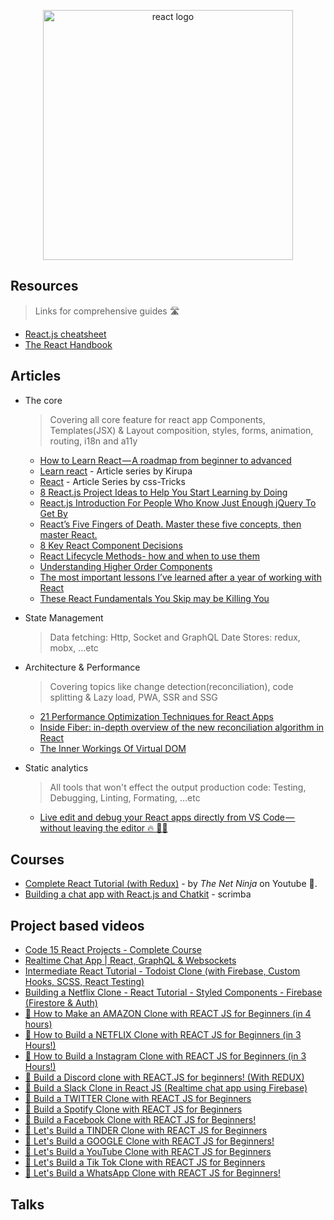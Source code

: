 <p align="center">
  <img width="400" src="https://cdn.worldvectorlogo.com/logos/react.svg"  alt="react logo">
</p>

## Resources
> Links for comprehensive guides 🛣

- [React.js cheatsheet](https://devhints.io/react)
- [The React Handbook](https://www.freecodecamp.org/news/the-react-handbook-b71c27b0a795/)

## Articles

  - The core
    > Covering all core feature for react app
    > Components, Templates(JSX) & Layout composition, styles, forms, animation, routing, i18n and a11y

    - [How to Learn React — A roadmap from beginner to advanced](https://www.freecodecamp.org/news/learning-react-roadmap-from-scratch-to-advanced-bff7735531b6/)
    - [Learn react](https://www.kirupa.com/react/index.htm) - Article series by Kirupa
    - [React](https://css-tricks.com/guides/react/) - Article Series by css-Tricks
    - [8 React.js Project Ideas to Help You Start Learning by Doing](https://www.freecodecamp.org/news/8-reactjs-project-ideas-to-start-learning-by-doing/)
    - [React.js Introduction For People Who Know Just Enough jQuery To Get By](http://chibicode.com/react-js-introduction-for-people-who-know-just-enough-jquery-to-get-by/)
    - [React’s Five Fingers of Death. Master these five concepts, then master React.](https://medium.freecodecamp.com/the-5-things-you-need-to-know-to-understand-react-a1dbd5d114a3)
    - [8 Key React Component Decisions](https://medium.freecodecamp.org/8-key-react-component-decisions-cc965db11594)
    - [React Lifecycle Methods- how and when to use them](https://engineering.musefind.com/react-lifecycle-methods-how-and-when-to-use-them-2111a1b692b1)
    - [Understanding Higher Order Components](https://medium.freecodecamp.org/understanding-higher-order-components-6ce359d761b)
    - [The most important lessons I’ve learned after a year of working with React](https://medium.freecodecamp.org/mindset-lessons-from-a-year-with-react-1de862421981)
    - [These React Fundamentals You Skip may be Killing You](https://medium.freecodecamp.org/these-react-fundamentals-you-skip-may-be-killing-you-7629fb87dd4a)

  - State Management
    > Data fetching: Http, Socket and GraphQL
    > Date Stores: redux, mobx, ...etc

  - Architecture & Performance
    > Covering topics like change detection(reconciliation), code splitting & Lazy load, PWA, SSR and SSG

    - [21 Performance Optimization Techniques for React Apps](https://www.codementor.io/blog/react-optimization-5wiwjnf9hj)
    - [Inside Fiber: in-depth overview of the new reconciliation algorithm in React](https://indepth.dev/inside-fiber-in-depth-overview-of-the-new-reconciliation-algorithm-in-react/)
    - [The Inner Workings Of Virtual DOM](https://medium.com/@rajaraodv/the-inner-workings-of-virtual-dom-666ee7ad47cf)

  - Static analytics
    > All tools that won't effect the output production code: Testing, Debugging, Linting, Formating, ...etc

    - [Live edit and debug your React apps directly from VS Code — without leaving the editor 🔥 🎉🎈](https://medium.com/@auchenberg/live-edit-and-debug-your-react-apps-directly-from-vs-code-without-leaving-the-editor-3da489ed905f)


## Courses

- [Complete React Tutorial (with Redux)](https://www.youtube.com/playlist?list=PL4cUxeGkcC9ij8CfkAY2RAGb-tmkNwQHG) - by _The Net Ninja_ on Youtube 📃.
- [Building a chat app with React.js and Chatkit](https://scrimba.com/g/greactchatkit) - scrimba

## Project based videos

- [Code 15 React Projects - Complete Course](https://www.youtube.com/watch?v=a_7Z7C_JCyo)
- [Realtime Chat App | React, GraphQL & Websockets](https://www.youtube.com/watch?v=E3NHd-PkLrQ)
- [Intermediate React Tutorial - Todoist Clone (with Firebase, Custom Hooks, SCSS, React Testing)](https://www.youtube.com/watch?v=hT3j87FMR6M)
- [Building a Netflix Clone - React Tutorial - Styled Components - Firebase (Firestore & Auth)](https://www.youtube.com/watch?v=x_EEwGe-a9o)
- [🔴 How to Make an AMAZON Clone with REACT JS for Beginners (in 4 hours)](https://www.youtube.com/watch?v=1_IYL9ZMR_Y)
- [🔴 How to Build a NETFLIX Clone with REACT JS for Beginners (in 3 Hours!)](https://www.youtube.com/watch?v=XtMThy8QKqU)
- [🔴 How to Build a Instagram Clone with REACT JS for Beginners (in 3 Hours!)](https://www.youtube.com/watch?v=f7T48W0cwXM)
- [🔴 Build a Discord clone with REACT.JS for beginners! (With REDUX)](https://www.youtube.com/watch?v=zc1loX80TX8)
- [🔴 Build a Slack Clone in React JS (Realtime chat app using Firebase)](https://www.youtube.com/watch?v=Oo4ziTddOxs)
- [🔴 Build a TWITTER Clone with REACT JS for Beginners](https://www.youtube.com/watch?v=rJjaqSTzOxI)
- [🔴 Build a Spotify Clone with REACT JS for Beginners](https://www.youtube.com/watch?v=pnkuI8KXW_8)
- [🔴 Build a Facebook Clone with REACT JS for Beginners!](https://www.youtube.com/watch?v=B-kxUMHBxNo)
- [🔴 Let's Build a TINDER Clone with REACT JS for Beginners](https://www.youtube.com/watch?v=DQfeB_FKKkc)
- [🔴 Let's Build a GOOGLE Clone with REACT JS for Beginners!](https://www.youtube.com/watch?v=DAWWf7q8sqM)
- [🔴 Let's Build a YouTube Clone with REACT JS for Beginners](https://www.youtube.com/watch?v=NT299zIk2JY)
- [🔴 Let's Build a Tik Tok Clone with REACT JS for Beginners](https://www.youtube.com/watch?v=GePLvNgWROg)
- [🔴 Let's Build a WhatsApp Clone with REACT JS for Beginners!](https://www.youtube.com/watch?v=pUxrDcITyjg)


## Talks